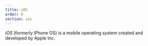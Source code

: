 ```yaml
---
title: iOS
order: 0
section: ios
---
```


<dfn>iOS</dfn> (formerly iPhone OS) is a mobile operating system created and developed by Apple Inc.
